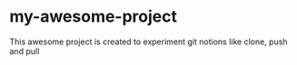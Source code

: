 # my-awesome-project 
This awesome project is created to experiment git notions like clone, push and pull
